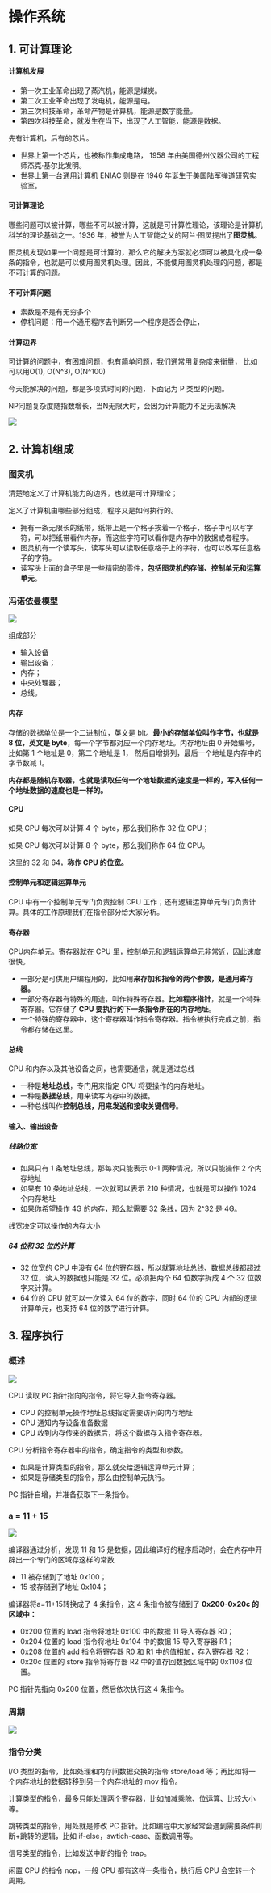 # 操作系统



## 1. 可计算理论

#### 计算机发展

+ 第一次工业革命出现了蒸汽机，能源是煤炭。
+ 第二次工业革命出现了发电机，能源是电。
+ 第三次科技革命，革命产物是计算机，能源是数字能量。
+ 第四次科技革命，就发生在当下，出现了人工智能，能源是数据。

先有计算机，后有的芯片。

+ 世界上第一个芯片，也被称作集成电路， 1958 年由美国德州仪器公司的工程师杰克·基尔比发明。
+ 世界上第一台通用计算机 ENIAC 则是在 1946 年诞生于美国陆军弹道研究实验室。



#### 可计算理论

哪些问题可以被计算，哪些不可以被计算，这就是可计算性理论，该理论是计算机科学的理论基础之一。1936 年，被誉为人工智能之父的阿兰·图灵提出了**图灵机**。

图灵机发现如果一个问题是可计算的，那么它的解决方案就必须可以被具化成一条条的指令，也就是可以使用图灵机处理。因此，不能使用图灵机处理的问题，都是不可计算的问题。



#### 不可计算问题

+ 素数是不是有无穷多个
+ 停机问题：用一个通用程序去判断另一个程序是否会停止，



#### 计算边界

可计算的问题中，有困难问题，也有简单问题，我们通常用复杂度来衡量， 比如可以用O(1), O(N^3), O(N^100)

今天能解决的问题，都是多项式时间的问题，下面记为 P 类型的问题。

NP问题复杂度随指数增长，当N无限大时，会因为计算能力不足无法解决

![](./images/os-01.png)



## 2. 计算机组成

### 图灵机

清楚地定义了计算机能力的边界，也就是可计算理论；

定义了计算机由哪些部分组成，程序又是如何执行的。

+ 拥有一条无限长的纸带，纸带上是一个格子挨着一个格子，格子中可以写字符，可以把纸带看作内存，而这些字符可以看作是内存中的数据或者程序。
+ 图灵机有一个读写头，读写头可以读取任意格子上的字符，也可以改写任意格子的字符。
+ 读写头上面的盒子里是一些精密的零件，**包括图灵机的存储、控制单元和运算单元**。



### 冯诺依曼模型

![](./images/os-02.png)

组成部分

+ 输入设备
+ 输出设备；
+ 内存；
+ 中央处理器；
+ 总线。



#### 内存

存储的数据单位是一个二进制位，英文是 bit。**最小的存储单位叫作字节，也就是 8 位，英文是 byte**，每一个字节都对应一个内存地址。内存地址由 0 开始编号，比如第 1 个地址是 0，第二个地址是 1， 然后自增排列，最后一个地址是内存中的字节数减 1。

**内存都是随机存取器，也就是读取任何一个地址数据的速度是一样的，写入任何一个地址数据的速度也是一样的。**



#### CPU

如果 CPU 每次可以计算 4 个 byte，那么我们称作 32 位 CPU；

如果 CPU 每次可以计算 8 个 byte，那么我们称作 64 位 CPU。

这里的 32 和 64，**称作 CPU 的位宽。**



#### 控制单元和逻辑运算单元

CPU 中有一个控制单元专门负责控制 CPU 工作；还有逻辑运算单元专门负责计算。具体的工作原理我们在指令部分给大家分析。



#### 寄存器

CPU内存单元。寄存器就在 CPU 里，控制单元和逻辑运算单元非常近，因此速度很快。

+ 一部分是可供用户编程用的，比如用**来存加和指令的两个参数，是通用寄存器。**
+ 一部分寄存器有特殊的用途，叫作特殊寄存器。**比如程序指针**，就是一个特殊寄存器。它存储了 **CPU 要执行的下一条指令所在的内存地址**。
+ 一个特殊的寄存器中，这个寄存器叫作指令寄存器。指令被执行完成之前，指令都存储在这里。



#### 总线

CPU 和内存以及其他设备之间，也需要通信，就是通过总线

+ 一种是**地址总线**，专门用来指定 CPU 将要操作的内存地址。
+ 一种是**数据总线**，用来读写内存中的数据。
+ 一种总线叫作**控制总线，用来发送和接收关键信号**。



#### 输入、输出设备

##### 线路位宽

+ 如果只有 1 条地址总线，那每次只能表示 0-1 两种情况，所以只能操作 2 个内存地址
+ 如果有 10 条地址总线，一次就可以表示 210 种情况，也就是可以操作 1024 个内存地址
+ 如果你希望操作 4G 的内存，那么就需要 32 条线，因为 2^32 是 4G。

线宽决定可以操作的内存大小

##### 64 位和 32 位的计算

+ 32 位宽的 CPU 中没有 64 位的寄存器，所以就算地址总线、数据总线都超过 32 位，读入的数据也只能是 32 位。必须把两个 64 位数字拆成 4 个 32 位数字来计算。
+ 64 位的 CPU 就可以一次读入 64 位的数字，同时 64 位的 CPU 内部的逻辑计算单元，也支持 64 位的数字进行计算。





## 3. 程序执行

### 概述

![](./images/os-03.png)

CPU 读取 PC 指针指向的指令，将它导入指令寄存器。

+ CPU 的控制单元操作地址总线指定需要访问的内存地址
+ CPU 通知内存设备准备数据
+ CPU 收到内存传来的数据后，将这个数据存入指令寄存器。

CPU 分析指令寄存器中的指令，确定指令的类型和参数。

+ 如果是计算类型的指令，那么就交给逻辑运算单元计算；
+ 如果是存储类型的指令，那么由控制单元执行。

PC 指针自增，并准备获取下一条指令。



### a = 11 + 15

![](./images/os-04.png)

编译器通过分析，发现 11 和 15 是数据，因此编译好的程序启动时，会在内存中开辟出一个专门的区域存这样的常数

+ 11 被存储到了地址 0x100；
+ 15 被存储到了地址 0x104；

编译器将a=11+15转换成了 4 条指令，这 4 条指令被存储到了 **0x200-0x20c 的区域中：**

+ 0x200 位置的 load 指令将地址 0x100 中的数据 11 导入寄存器 R0；
+ 0x204 位置的 load 指令将地址 0x104 中的数据 15 导入寄存器 R1；
+ 0x208 位置的 add 指令将寄存器 R0 和 R1 中的值相加，存入寄存器 R2；
+ 0x20c 位置的 store 指令将寄存器 R2 中的值存回数据区域中的 0x1108 位置。

PC 指针先指向 0x200 位置，然后依次执行这 4 条指令。



### 周期

![](./images/os-05.png)

### 指令分类

I/O 类型的指令，比如处理和内存间数据交换的指令 store/load 等；再比如将一个内存地址的数据转移到另一个内存地址的 mov 指令。

计算类型的指令，最多只能处理两个寄存器，比如加减乘除、位运算、比较大小等。

跳转类型的指令，用处就是修改 PC 指针。比如编程中大家经常会遇到需要条件判断+跳转的逻辑，比如 if-else，swtich-case、函数调用等。

信号类型的指令，比如发送中断的指令 trap。

闲置 CPU 的指令 nop，一般 CPU 都有这样一条指令，执行后 CPU 会空转一个周期。